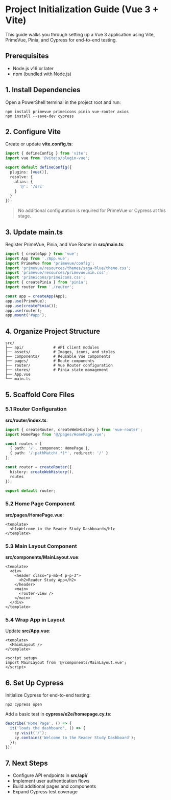 # Project Initialization Guide (Vue 3 + Vite)

This guide walks you through setting up a Vue 3 application using Vite, PrimeVue, Pinia, and Cypress for end-to-end testing.

## Prerequisites

- Node.js v16 or later
- npm (bundled with Node.js)

## 1. Install Dependencies

Open a PowerShell terminal in the project root and run:

```pwsh
npm install primevue primeicons pinia vue-router axios
npm install --save-dev cypress
```

## 2. Configure Vite

Create or update **vite.config.ts**:

```ts
import { defineConfig } from 'vite';
import vue from '@vitejs/plugin-vue';

export default defineConfig({
  plugins: [vue()],
  resolve: {
    alias: {
      '@': '/src'
    }
  }
});
```

> No additional configuration is required for PrimeVue or Cypress at this stage.

## 3. Update main.ts

Register PrimeVue, Pinia, and Vue Router in **src/main.ts**:

```ts
import { createApp } from 'vue';
import App from './App.vue';
import PrimeVue from 'primevue/config';
import 'primevue/resources/themes/saga-blue/theme.css';
import 'primevue/resources/primevue.min.css';
import 'primeicons/primeicons.css';
import { createPinia } from 'pinia';
import router from './router';

const app = createApp(App);
app.use(PrimeVue);
app.use(createPinia());
app.use(router);
app.mount('#app');
```

## 4. Organize Project Structure

```
src/
├── api/             # API client modules
├── assets/          # Images, icons, and styles
├── components/      # Reusable Vue components
├── pages/           # Route components
├── router/          # Vue Router configuration
├── stores/          # Pinia state management
├── App.vue
└── main.ts
```

## 5. Scaffold Core Files

### 5.1 Router Configuration

**src/router/index.ts**:

```ts
import { createRouter, createWebHistory } from 'vue-router';
import HomePage from '@/pages/HomePage.vue';

const routes = [
  { path: '/', component: HomePage },
  { path: '/:pathMatch(.*)*', redirect: '/' }
];

const router = createRouter({
  history: createWebHistory(),
  routes
});

export default router;
```

### 5.2 Home Page Component

**src/pages/HomePage.vue**:

```vue
<template>
  <h1>Welcome to the Reader Study Dashboard</h1>
</template>
```

### 5.3 Main Layout Component

**src/components/MainLayout.vue**:

```vue
<template>
  <div>
    <header class="p-mb-4 p-p-3">
      <h2>Reader Study App</h2>
    </header>
    <main>
      <router-view />
    </main>
  </div>
</template>
```

### 5.4 Wrap App in Layout

Update **src/App.vue**:

```vue
<template>
  <MainLayout />
</template>

<script setup>
import MainLayout from '@/components/MainLayout.vue';
</script>
```

## 6. Set Up Cypress

Initialize Cypress for end-to-end testing:

```pwsh
npx cypress open
```

Add a basic test in **cypress/e2e/homepage.cy.ts**:

```ts
describe('Home Page', () => {
  it('loads the dashboard', () => {
    cy.visit('/');
    cy.contains('Welcome to the Reader Study Dashboard');
  });
});
```

## 7. Next Steps

- Configure API endpoints in **src/api/**
- Implement user authentication flows
- Build additional pages and components
- Expand Cypress test coverage
